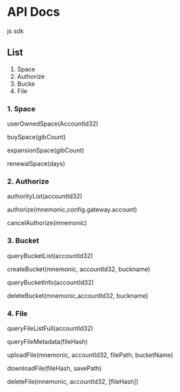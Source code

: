 # API Docs
js sdk
## List

1. Space
2. Authorize
3. Bucke
4. File

### 1. Space

userOwnedSpace(AccountId32)

buySpace(gibCount)

expansionSpace(gibCount)

renewalSpace(days)

### 2. Authorize

authorityList(accountId32)

authorize(mnemonic,config.gateway.account)

cancelAuthorize(mnemonic)

### 3. Bucket

queryBucketList(accountId32)

createBucket(mnemonic, accountId32, buckname)

queryBucketInfo(accountId32)

deleteBucket(mnemonic,accountId32, buckname)

### 4. File

queryFileListFull(accountId32)

queryFileMetadata(fileHash)

uploadFile(mnemonic, accountId32, filePath, bucketName)

downloadFile(fileHash, savePath)

deleteFile(mnemonic, accountId32, [fileHash])
